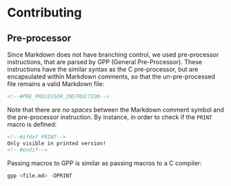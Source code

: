 # Contributing

## Pre-processor

Since Markdown does not have branching control, we used pre-processor instructions, that are parsed by GPP (General Pre-Processor).
These instructions have the similar syntax as the C pre-processor, but are encapsulated within Markdown comments, so that the un-pre-processed file remains a valid Markdown file:

```md
<!--#PRE_PROCESSOR_INSTRUCTION-->
```

Note that there are *no spaces* between the Markdown comment symbol and the pre-processor instruction.
By instance, in order to check if the `PRINT` macro is defined:

```md
<!--#ifdef PRINT-->
Only visible in printed version!
<!--#endif-->
```

Passing macros to GPP is similar as passing macros to a C compiler:

```sh
gpp <file.md> -DPRINT
```
